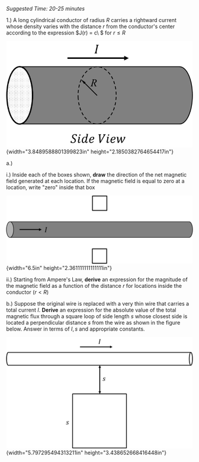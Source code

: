 *Suggested Time: 20-25 minutes*

1.) A long cylindrical conductor of radius $R$ carries a rightward
current whose density varies with the distance $r$ from the conductor's
center according to the expression $J(r) = c\ $ for $r \leq R$

![](media/image1.png){width="3.8489588801399823in"
height="2.1850382764654417in"}

a.)

i.) Inside each of the boxes shown, **draw** the direction of the net
magnetic field generated at each location. If the magnetic field is
equal to zero at a location, write "zero" inside that box

![](media/image2.png){width="6.5in"
height="2.361111111111111in"}

ii.) Starting from Ampere's Law, **derive** an expression for the
magnitude of the magnetic field as a function of the distance $r$ for
locations inside the conductor $(r < R)$

b.) Suppose the original wire is replaced with a very thin wire that
carries a total current $I$. **Derive** an expression for the absolute
value of the total magnetic flux through a square loop of side length
$s$ whose closest side is located a perpendicular distance $s$ from the
wire as shown in the figure below. Answer in terms of $I,s$ and
appropriate constants.

![](media/image3.png){width="5.797295494313211in"
height="3.438652668416448in"}
